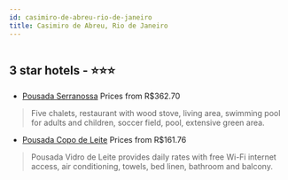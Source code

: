 ```yaml
---
id: casimiro-de-abreu-rio-de-janeiro
title: Casimiro de Abreu, Rio de Janeiro
---
```


<center><img src="https://static.hotelurbano.com/reservas/prod0/8/8399/5cdafacc3fb26_pousada-serranossa.jpg" alt="" /></center>


##  3 star hotels - ⭐️⭐️⭐️

-    [Pousada Serranossa](https://us.hurb.com/hotels/casimiro-de-abreu/pousada-serranossa-8399?cmp=18055) Prices from R$362.70
   > Five chalets, restaurant with wood stove, living area, swimming pool for adults and children, soccer field, pool, extensive green area.
-    [Pousada Copo de Leite](https://us.hurb.com/hotels/casimiro-de-abreu/pousada-copo-de-leite-14094?cmp=18055) Prices from R$161.76
   > Pousada Vidro de Leite provides daily rates with free Wi-Fi internet access, air conditioning, towels, bed linen, bathroom and balcony.
